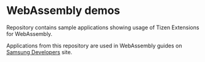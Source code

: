 # WebAssembly demos

Repository contains sample applications showing usage of Tizen Extensions
for WebAssembly.

Applications from this repository are used in WebAssembly guides on
[Samsung Developers](https://developer.samsung.com/smarttv/develop/extension-libraries/webassembly/overview.html)
site.
